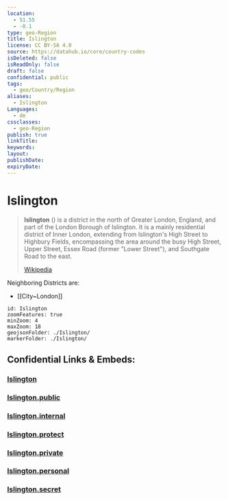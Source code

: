 ```yaml
---
location:
  - 51.55
  - -0.1
type: geo-Region
title: Islington
license: CC BY-SA 4.0
source: https://datahub.io/core/country-codes
isDeleted: false
isReadOnly: false
draft: false
confidential: public
tags:
  - geo/Country/Region
aliases:
  - Islington
Languages:
  - de
cssclasses:
  - geo-Region
publish: true
linkTitle:
keywords:
layout:
publishDate:
expiryDate:
---
```


# Islington

> **Islington** () is a district in the north of Greater London, England, and part of the London Borough of Islington. It is a mainly residential district of Inner London, extending from Islington's High Street to Highbury Fields, encompassing the area around the busy High Street, Upper Street, Essex Road (former "Lower Street"), and Southgate Road to the east.
>
> [Wikipedia](https://en.wikipedia.org/wiki/Islington)

Neighboring Districts are: 
- [[City~London]] 

```leaflet
id: Islington
zoomFeatures: true 
minZoom: 4 
maxZoom: 18
geojsonFolder: ./Islington/
markerFolder: ./Islington/
```


## Confidential Links & Embeds: 

### [Islington](/_Standards/Earth/Continent/Europe/Europe~North/UK/England/Regions~England/London,Greater/cities~GreaterLondon/Islington.md) 

### [Islington.public](/_public/Earth/Continent/Europe/Europe~North/UK/England/Regions~England/London,Greater/cities~GreaterLondon/Islington.public.md) 

### [Islington.internal](/_internal/Earth/Continent/Europe/Europe~North/UK/England/Regions~England/London,Greater/cities~GreaterLondon/Islington.internal.md) 

### [Islington.protect](/_protect/Earth/Continent/Europe/Europe~North/UK/England/Regions~England/London,Greater/cities~GreaterLondon/Islington.protect.md) 

### [Islington.private](/_private/Earth/Continent/Europe/Europe~North/UK/England/Regions~England/London,Greater/cities~GreaterLondon/Islington.private.md) 

### [Islington.personal](/_personal/Earth/Continent/Europe/Europe~North/UK/England/Regions~England/London,Greater/cities~GreaterLondon/Islington.personal.md) 

### [Islington.secret](/_secret/Earth/Continent/Europe/Europe~North/UK/England/Regions~England/London,Greater/cities~GreaterLondon/Islington.secret.md)


